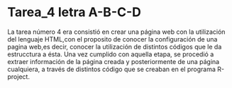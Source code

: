# Tarea_4 letra A-B-C-D
La tarea número 4 era consistió en crear una página web con la utilización del lenguaje HTML,con el proposito de conocer la configuración de una pagina web,es decir, conocer la utilización de distintos códigos que le da estrucctura a ésta.
Una vez cumplido con aquella etapa, se procedió a extraer información de la página creada y posteriormente de una página cualquiera, a través de distintos código que se creaban en el programa R-project.
